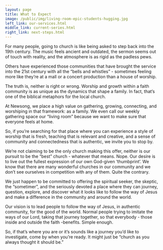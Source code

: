 ```yaml
---
layout: page
title: What to Expect
image: /public/img/living-room-epic-students-hugging.jpg
left_link: our-services.html
middle_link: current-series.html
right_link: next-steps.html
---
```


  For many people, going to church is like being asked to step back into the 19th century. The music feels ancient and outdated, the sermon seems out of touch with reality, and the atmosphere is as rigid as the padless pews.

  Others have experienced those communities that have brought the service into the 21st century with all the “bells and whistles” - sometimes feeling more like they’re at a mall or a concert production than a house of worship.

  The truth is, neither is right or wrong. Worship and growth within a faith community is as unique as the dynamics that shape a family.  In fact, that’s one of the biblical metaphors for the local church.

  At Newsong, we place a high value on gathering, growing, connecting, and worshiping in that framework: as a family. We even call our weekly gathering space our “living room” because we want to make sure that everyone feels at home.

  So, if you’re searching for that place where you can experience a style of worship that is fresh, teaching that is relevant and creative, and a sense of community and connectedness that is authentic, we invite you to stop by.

  We’re not claiming to be the only church making this offer, neither is our pursuit to be the “best” church - whatever that means. Nope. Our desire is to live out the fullest expression of our own God-given ‘thumbprint’. We know that there are many wonderful churches in our community and we don’t see ourselves in competition with any of them.  Quite the contrary.

  We just happen to be committed to offering the spiritual seeker, the skeptic, the “sometimer”, and the seriously devoted a place where they can journey, question, explore, and discover what it looks like to follow the way of Jesus and make a difference in the community and around the world.

  Our vision is to lead people to follow the way of Jesus, in authentic community, for the good of the world. Normal people trying to imitate the ways of our Lord, taking that journey together, so that everybody - those inside and outside the faith -benefits. Simple enough.

  So, if that’s where you are or it’s sounds like a journey you’d like to investigate, come by when you’re ready. It might just be “church as you always thought it should be.”
